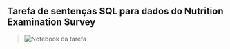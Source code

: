## Tarefa de sentenças SQL para dados do Nutrition Examination Survey 

>![Notebook da tarefa](notebook/nhanes-lab-02.ipynb)
